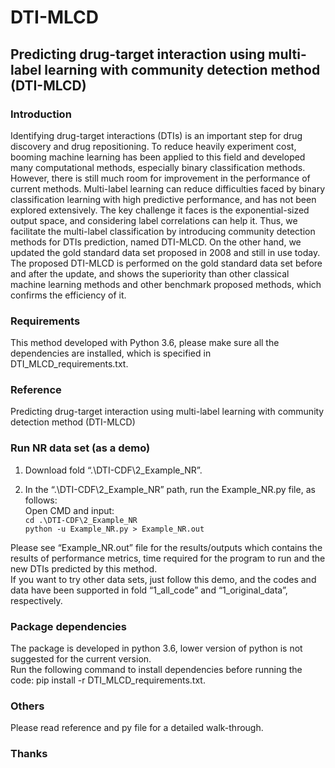 # DTI-MLCD
## Predicting drug-target interaction using multi-label learning with community detection method (DTI-MLCD)

### Introduction
Identifying drug-target interactions (DTIs) is an important step for drug discovery and drug repositioning. To reduce heavily experiment cost, booming machine learning has been applied to this field and developed many computational methods, especially binary classification methods. However, there is still much room for improvement in the performance of current methods. Multi-label learning can reduce difficulties faced by binary classification learning with high predictive performance, and has not been explored extensively. The key challenge it faces is the exponential-sized output space, and considering label correlations can help it. Thus, we facilitate the multi-label classification by introducing community detection methods for DTIs prediction, named DTI-MLCD. On the other hand, we updated the gold standard data set proposed in 2008 and still in use today. The proposed DTI-MLCD is performed on the gold standard data set before and after the update, and shows the superiority than other classical machine learning methods and other benchmark proposed methods, which confirms the efficiency of it.

### Requirements
This method developed with Python 3.6, please make sure all the dependencies are installed, which is specified in DTI_MLCD_requirements.txt.


### Reference
Predicting drug-target interaction using multi-label learning with community detection method (DTI-MLCD)


### Run NR data set (as a demo)
1. Download fold “.\DTI-CDF\2_Example_NR”.

2. In the “.\DTI-CDF\2_Example_NR” path, run the Example_NR.py file, as follows:  
   Open CMD and input:  
          `cd .\DTI-CDF\2_Example_NR`  
          `python -u Example_NR.py > Example_NR.out`


Please see “Example_NR.out” file for the results/outputs which contains the results of performance metrics, time required for the program to run and the new DTIs predicted by this method.  
If you want to try other data sets, just follow this demo, and the codes and data have been supported in fold “1_all_code” and “1_original_data”, respectively.

### Package dependencies

The package is developed in python 3.6, lower version of python is not suggested for the current version.  
Run the following command to install dependencies before running the code: pip install -r DTI_MLCD_requirements.txt.  

### Others
Please read reference and py file for a detailed walk-through.

### Thanks
